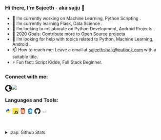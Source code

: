 ### Hi there, I'm Sajeeth - aka <a href="http://shaiksajeeth.me">sajju</a> 👋



<ul>
  <li>🔭 I’m currently working on Machine Learning, Python Scripting .</li>
 <li>🌱 I’m currently learning Flask, Data Science .</li>
 <li>👯 I’m looking to collaborate on Python Development, Android Projects .</li>
  <li>🥅 2020 Goals: Contribute more to Open Source projects</li>
 <li>🤔 I’m looking for help with topics related to Python, Machine Learning, Android .</li>
 <li>📫 How to reach me: Leave a email at <a href="mailto:sajeethshaik@outlook.com">sajeethshaik@outlook.com</a> with a suitable title.</li>
 <li>⚡ Fun fact: Script Kidde, Full Stack Beginner.</li>
  </ul>


### Connect with me:

[<img align="left"  width="22px" src="https://raw.githubusercontent.com/iconic/open-iconic/master/svg/globe.svg" />][website]

[<img align="left"  width="22px" src="https://cdn.jsdelivr.net/npm/simple-icons@v3/icons/linkedin.svg" />][linkedin]


<br />

### Languages and Tools:


<code><img height="20" src="https://raw.githubusercontent.com/github/explore/80688e429a7d4ef2fca1e82350fe8e3517d3494d/topics/python/python.png"></code>
<code><img height="20" src="https://raw.githubusercontent.com/github/explore/80688e429a7d4ef2fca1e82350fe8e3517d3494d/topics/javascript/javascript.png"></code>
<code><img height="20" src="https://raw.githubusercontent.com/github/explore/80688e429a7d4ef2fca1e82350fe8e3517d3494d/topics/html/html.png"></code>
<code><img height="20" src="https://raw.githubusercontent.com/github/explore/80688e429a7d4ef2fca1e82350fe8e3517d3494d/topics/css/css.png"></code>
 <code><img height="20" src="https://raw.githubusercontent.com/github/explore/78df643247d429f6cc873026c0622819ad797942/topics/github/github.png"></code>
 <code><img height="20" src="https://raw.githubusercontent.com/github/explore/80688e429a7d4ef2fca1e82350fe8e3517d3494d/topics/mysql/mysql.png"></code>
 

<br />
<br />





<details>
  <summary>:zap: Github Stats</summary>
  <img align="left" alt="Sajeeth's Github Stats" src="https://github-readme-stats.vercel.app/api?username=sajjushaik&show_icons=true&theme=radical" />



  <img align="center" src="https://github-readme-stats.vercel.app/api/top-langs/?username=sajjushaik&layout=compact&theme=radical" />




</details>




[website]: http://shaiksajeeth.me
[linkedin]: https://www.linkedin.com/in/shaik-sajeeth-51095b173/

